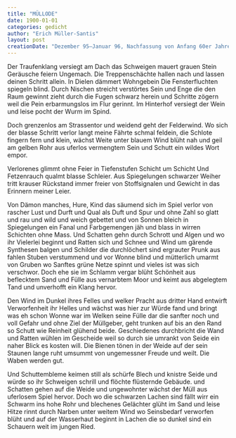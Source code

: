```yaml
---
title: "MÜLLODE"
date: 1900-01-01
categories: gedicht
author: "Erich Müller-Santis"
layout: post
creationDate: "Dezember 95–Januar 96, Nachfassung von Anfang 60er Jahre."
---
```

Der Traufenklang versiegt am Dach
das Schweigen mauert grauen Stein
Geräusche feiern Ungemach.
Die Treppenschächte hallen nach
und lassen deinen Schritt allein.
In Dielen dämmert Wohngebein
Die Fensterfluchten spiegeln blind.
Durch Nischen streicht verstörtes Sein
und Enge die den Raum gewinnt
zieht durch die Fugen schwarz herein
und Schritte zögern weil die Pein
erbarmungslos im Flur gerinnt.
Im Hinterhof versiegt der Wein
und leise pocht der Wurm im Spind.

Doch grenzenlos am Strassentor
und weidend geht der Felderwind.
Wo sich der blasse Schritt verlor
langt meine Fährte schmal feldein,
die Schlote fingern fern und klein,
wächst Weite unter blauem Wind
blüht nah und geil am gelben Rohr
aus uferlos vermengtem Sein
und Schutt ein wildes Wort empor.

Verlorenes glimmt ohne Feier
in Tiefenstufen Schicht um Schicht
Und Fetzenrauch qualmt blasse Schleier.
Aus Spiegelungen schwarzer Weiher
tritt krauser Rückstand immer freier
von Stoffsignalen und Gewicht
in das Erinnern meiner Leier.

Von Dämon manches, Hure, Kind
das säumend sich im Spiel verlor
von rascher Lust und Durft und Qual
als Duft und Spur und ohne Zahl
so glatt und rau und wild und weich
gebettet und von Sonnen bleich
in Spiegelungen ein Fanal
und Farbgemengen jäh und blass
in wirren Schichten ohne Mass.
Und Schatten gehn durch Schrott und Algen
und wo ihr Vielerlei beginnt
und Ratten sich und Schnee und Wind
um gärende Synthesen balgen
und Schilder die durchlöchert sind
ergrauter Prunk aus fahlen Stuben
verstummend und vor Wonne blind
und mütterlich umarmt von Gruben
wo Sanftes grüne Netze spinnt
und vieles ist was sich verschwor.
Doch ehe sie im Schlamm vergar
blüht Schönheit aus beflecktem Sand
und Fülle aus vernarbtem Moor
und keimt aus abgelegtem Tand
und unverhofft ein Klang hervor.

Den Wind im Dunkel ihres Felles
und welker Pracht aus dritter Hand
entwirft Verworfenheit ihr Helles
und wächst was hier zur Würde fand
und bringt was eh schon Wonne war
im Welken seine Fülle dar
die sanfter noch und voll Gefahr
und ohne Ziel der Müllgeber,
geht trunken auf bis an den Rand
so Schutt wie Reinheit glühend beide.
Geschiedenes durchbricht die Wand
und Ratten wühlen im Gescheide
weil so durch sie umrankt von Seide
ein naher Blick es kosten will.
Die Bienen tönen in der Weide
auf der sein Staunen lange ruht
umsummt von ungemessner Freude
und weilt. Die Waben werden gut.

Und Schuttembleme keimen still
als schürfe Blech und knistre Seide
und würde so ihr Schweigen schrill
und flöchte flüsternde Gebäude.
und Schatten gehen auf die Weide
und ungewohnter wächst der Müll
aus uferlosem Spiel hervor.
Doch wo die schwarzen Lachen sind
fällt wirr ein Schwarm ins hohe Rohr
und blechenes Gelächter glüht
im Sand und leise Hitze rinnt
durch Narben unter weitem Wind
wo Seinsbedarf verworfen blüht
und auf der Wasserhaut beginnt
in Lachen die so dunkel sind
ein Schauern weit im jungen Ried.
